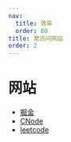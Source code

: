 ```yaml
---
nav:
  title: 效率
  order: 80
title: 常访问网站
order: 2
---
```


# 网站

- [掘金](https://juejin.cn/)
- [CNode](https://cnodejs.org/)
- [leetcode](https://leetcode-cn.com/)

